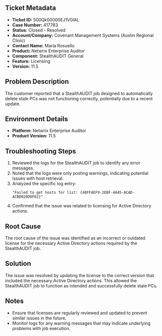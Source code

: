 ## Ticket Metadata
- **Ticket ID:** 500Qk00000EJ1V0IAL
- **Case Number:** 417783
- **Status:** Closed - Resolved
- **Account/Company:** Covenant Management Systems (Austin Regional Clinic)
- **Contact Name:** Maria Rosuello
- **Product:** Netwrix Enterprise Auditor
- **Component:** StealthAUDIT General
- **Feature:** Licensing
- **Version:** 11.5

## Problem Description
The customer reported that a StealthAUDIT job designed to automatically delete stale PCs was not functioning correctly, potentially due to a recent update.

## Environment Details
- **Platform:** Netwrix Enterprise Auditor
- **Product Version:** 11.5

## Troubleshooting Steps
1. Reviewed the logs for the StealthAUDIT job to identify any error messages.
2. Noted that the logs were only posting warnings, indicating potential issues with host retrieval.
3. Analyzed the specific log entry: 
   ```
   "Failed to get hosts for list: {48FFAEF9-2EBF-4A45-ACAD-ACBD020D0F62}"
   ```
4. Confirmed that the issue was related to licensing for Active Directory actions.

## Root Cause
The root cause of the issue was identified as an incorrect or outdated license for the necessary Active Directory actions required by the StealthAUDIT job.

## Solution
The issue was resolved by updating the license to the correct version that included the necessary Active Directory actions. This allowed the StealthAUDIT job to function as intended and successfully delete stale PCs.

## Notes
- Ensure that licenses are regularly reviewed and updated to prevent similar issues in the future.
- Monitor logs for any warning messages that may indicate underlying problems with job execution.